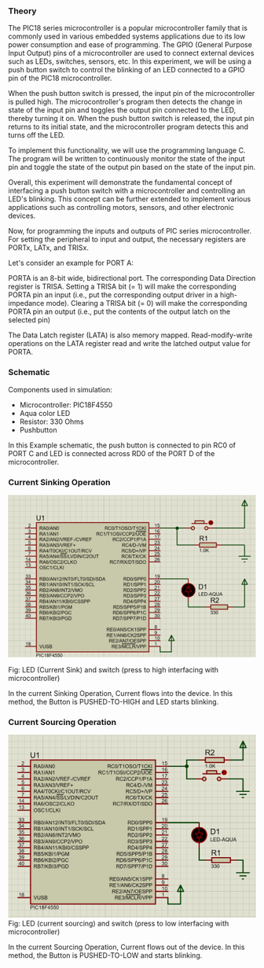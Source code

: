 
### Theory
The PIC18 series microcontroller is a popular microcontroller family that is commonly used in various embedded systems applications due to its low power consumption and ease of programming. The GPIO (General Purpose Input Output) pins of a microcontroller are used to connect external devices such as LEDs, switches, sensors, etc. In this experiment, we will be using a push button switch to control the blinking of an LED connected to a GPIO pin of the PIC18 microcontroller.

When the push button switch is pressed, the input pin of the microcontroller is pulled high. The microcontroller's program then detects the change in state of the input pin and toggles the output pin connected to the LED, thereby turning it on. When the push button switch is released, the input pin returns to its initial state, and the microcontroller program detects this and turns off the LED. 

To implement this functionality, we will use the programming language C. The program will be written to continuously monitor the state of the input pin and toggle the state of the output pin based on the state of the input pin.

Overall, this experiment will demonstrate the fundamental concept of interfacing a push button switch with a microcontroller and controlling an LED's blinking. This concept can be further extended to implement various applications such as controlling motors, sensors, and other electronic devices.

Now, for programming the inputs and outputs of PIC series microcontroller. For setting the peripheral to input and output, the necessary registers are PORTx, LATx, and TRISx.

Let's consider an example for PORT A:

PORTA is an 8-bit wide, bidirectional port. The corresponding Data Direction register is TRISA. Setting a TRISA bit (= 1) will make the corresponding PORTA pin an input (i.e., put the corresponding output driver in a high-impedance mode). Clearing a TRISA bit (= 0) will make the corresponding PORTA pin an output (i.e., put the contents of the output latch on the selected pin)

The Data Latch register (LATA) is also memory mapped. Read-modify-write operations on the LATA register read and write the latched output value for PORTA.


### Schematic
Components used in simulation:
-	Microcontroller: PIC18F4550
-	Aqua color LED
-	Resistor: 330 Ohms
-	Pushbutton

In this Example schematic, the push button is connected to pin RC0 of PORT C and LED is connected across RD0 of the PORT D of the microcontroller.

### Current Sinking Operation

![8](images/LEC_Puch_button_sinking1.png)

Fig: LED (Current Sink) and switch (press to high interfacing with microcontroller) 

In the current Sinking Operation, Current flows into the device. In this method, the Button is PUSHED-TO-HIGH and LED starts blinking. 

### Current Sourcing Operation

![*](images/LED_push_button_sourcing.png)
Fig: LED (current sourcing) and switch (press to low interfacing with microcontroller)

In the current Sourcing Operation, Current flows out of the device. In this method, the Button is PUSHED-TO-LOW and starts blinking.


